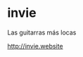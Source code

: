 # invie
Las guitarras más locas

<!-- http://leonidasesteban.github.io/invie-responsive/ -->
http://invie.website
